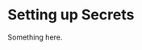 [title]: # (Setting up Secrets)
[tags]: # (XXX)
[priority]: # (5074)
# Setting up Secrets
Something here.

